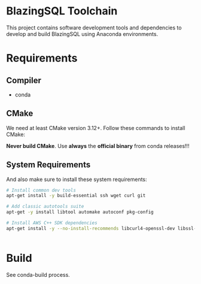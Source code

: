 # BlazingSQL Toolchain

This project contains software development tools and dependencies to develop and 
build BlazingSQL using Anaconda environments.

# Requirements

## Compiler

- conda

## CMake

We need at least CMake version 3.12+. Follow these commands to install CMake:

**Never build CMake**. Use **always** the **official binary** from conda releases!!!

## System Requirements

And also make sure to install these system requirements:

```bash
# Install common dev tools
apt-get install -y build-essential ssh wget curl git

# Add classic autotools suite
apt-get -y install libtool automake autoconf pkg-config

# Install AWS C++ SDK dependencies
apt-get install -y --no-install-recommends libcurl4-openssl-dev libssl-dev uuid-dev zlib1g-dev
 
```

# Build

See conda-build process.
